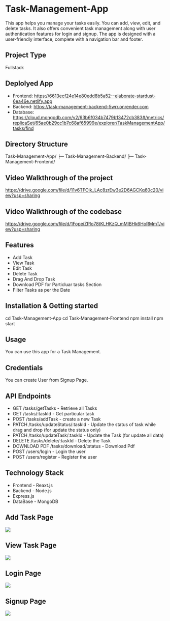 # Task-Management-App

This app helps you manage your tasks easily. You can add, view, edit, and delete tasks. It also offers convenient task management along with user authentication features for login and signup. The app is designed with a user-friendly interface, complete with a navigation bar and footer.

## Project Type
Fullstack 

## Deplolyed App
- Frontend: https://6613ecf24e14e80edd8b5a52--elaborate-stardust-6ea46e.netlify.app
- Backend: https://task-management-backend-5wrr.onrender.com
- Database: https://cloud.mongodb.com/v2/63b6f034b7479b13472cb383#/metrics/replicaSet/65ae0b29cc1b7c68af65999e/explorer/TaskManagementApp/tasks/find

## Directory Structure
Task-Management-App/
├─ Task-Management-Backend/
├─ Task-Management-Frontend/

## Video Walkthrough of the project
https://drive.google.com/file/d/11v6TFOik_LAc8zrEw3e2D6AGCKq60c20/view?usp=sharing

## Video Walkthrough of the codebase
https://drive.google.com/file/d/1FopeiZPlo78tKLHKzQ_mMlBHk6HoRMmT/view?usp=sharing

## Features
- Add Task 
- View Task
- Edit Task
- Delete Task
- Drag And Drop Task
- Download PDF for Particluar tasks Section
- Filter Tasks as per the Date
  
## Installation & Getting started
cd Task-Management-App
cd Task-Management-Frontend
npm install
npm start

## Usage
You can use this app for a Task Management.

## Credentials
You can create User from Signup Page.

## API Endpoints
- GET /tasks/getTasks - Retrieve all Tasks
- GET /tasks/:taskId - Get particular task
- POST /tasks/addTask - create a new Task
- PATCH /tasks/updateStatus/:taskId - Update the status of task while drag and drop (for update the status only)
- PATCH /tasks/updateTask/:taskId - Update the Task (for update all data)
- DELETE /tasks/delete/:taskId - Delete the Task
- DOWNLOAD PDF /tasks/download/:status - Download Pdf
- POST /users/login - Login the user
- POST /users/register - Register the user

## Technology Stack
- Frontend - Reaxt.js
- Backend - Node.js
- Express.js
- DataBase - MongoDB

<h2>Add Task Page</h2>
<img src="https://github.com/ShubhamPatel12499/Task-Management-App/assets/98810944/9c645316-5d5f-4fc1-b7ff-4cc516069212"/>

<h2>View Task Page</h2>
<img src="https://github.com/ShubhamPatel12499/Task-Management-App/assets/98810944/78852a14-4147-4413-b863-7547d76a698f"/>

<h2>Login Page</h2>
<img src="https://github.com/ShubhamPatel12499/Task-Management-App/assets/98810944/0b836512-4090-409f-84df-66eb05d99f02"/>

<h2>Signup Page</h2>
<img src="https://github.com/ShubhamPatel12499/Task-Management-App/assets/98810944/154d665e-ca12-48f2-bedc-458390e23f28"/>

